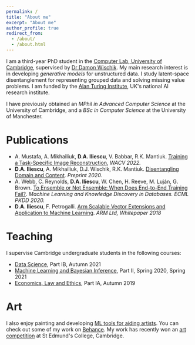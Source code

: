 ```yaml
---
permalink: /
title: "About me"
excerpt: "About me"
author_profile: true
redirect_from: 
  - /about/
  - /about.html
---
```

I am a third-year PhD student in the [Computer Lab, University of Cambridge](https://www.cst.cam.ac.uk), supervised by [Dr Damon Wischik](https://www.cl.cam.ac.uk/~djw1005/). My main research interest is in developing *generative models* for unstructured data. I study latent-space disentanglement for representing grouped data and solving missing value problems. I am funded by the [Alan Turing Institute](https://www.turing.ac.uk), UK's national AI research institute.

I have previously obtained an *MPhil in Advanced Computer Science* at the University of Cambridge, and a *BSc in Computer Science* at the University of Manchester.

Publications
======
- A. Mustafa, A. Mikhailiuk, **D.A. Iliescu**, V. Babbar, R.K. Mantiuk. [Training a Task-Specific Image Reconstruction](https://arxiv.org/abs/2103.14616v2), *WACV 2022.*
- **D.A. Iliescu**, A. Mikhailiuk, D.J. Wischik, R.K. Mantiuk. [Disentangling Domain and Content](https://www.cl.cam.ac.uk/~dai24/disentangling_domain_content.pdf). *Preprint 2020.*
- A. Webb, C. Reynolds, **D.A. Iliescu**, W. Chen, H. Reeve, M. Luján, G. Brown. [To Ensemble or Not Ensemble: When Does End-to-End Training Fail?](https://doi.org/10.1007/978-3-030-67664-3_7). *Machine Learning and Knowledge Discovery in Databases. ECML PKDD 2020.*
- **D.A. Iliescu**, F. Petrogalli. [Arm Scalable Vector Extensions and Application to Machine Learning](https://developer.arm.com/solutions/hpc/resources/hpc-white-papers/arm-scalable-vector-extensions-and-application-to-machine-learning). *ARM Ltd, Whitepaper 2018*

Teaching
======
I supervise Cambridge undergraduate students in the following courses:
- [Data Science](https://www.cl.cam.ac.uk/teaching/2021/DataSci/), Part IB, Autumn 2021
- [Machine Learning and Bayesian Inference](https://www.cl.cam.ac.uk/teaching/2021/MLBayInfer/), Part II, Spring 2020, Spring 2021
- [Economics, Law and Ethics](https://www.cl.cam.ac.uk/teaching/2021/EconLaw/), Part IA, Autumn 2019

Art
======
I also enjoy painting and developing [ML tools for aiding artists](https://github.com/Dan-Andrei-Iliescu/ai-painting). You can check out some of my work on [Behance](https://www.behance.net/danandreiiliescu). My work has recently won an [art competition](https://www.st-edmunds-cr.com/post/st-edmund-s-cr-art-contest-christmas-card) at St Edmund's College, Cambridge.